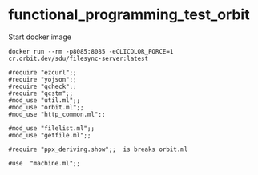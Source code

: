 # functional_programming_test_orbit

Start docker image
```
docker run --rm -p8085:8085 -eCLICOLOR_FORCE=1 cr.orbit.dev/sdu/filesync-server:latest
```

```
#require "ezcurl";;
#require "yojson";;
#require "qcheck";;
#require "qcstm";;
#mod_use "util.ml";;
#mod_use "orbit.ml";;
#mod_use "http_common.ml";;

#mod_use "filelist.ml";;
#mod_use "getfile.ml";;

#require "ppx_deriving.show";;  is breaks orbit.ml

#use  "machine.ml";;
```